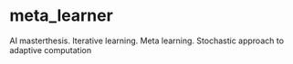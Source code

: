 # meta_learner
AI masterthesis. Iterative learning. Meta learning. Stochastic approach to adaptive computation
